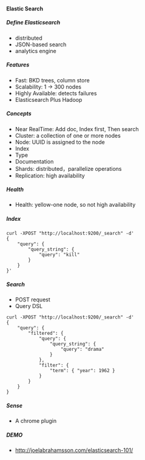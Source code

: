 
#### Elastic Search

##### Define Elasticsearch
* distributed
* JSON-based search
* analytics engine

##### Features
* Fast: BKD trees, column store
* Scalability: 1 -> 300 nodes
* Highly Available: detects failures
* Elasticsearch Plus Hadoop

##### Concepts
* Near RealTime: Add doc, Index first, Then search
* Cluster: a collection of one or more nodes
* Node: UUID is assigned to the node
* Index
* Type
* Documentation
* Shards: distributed，parallelize operations
* Replication: high availability

##### Health
* Health: yellow-one node, so not high availability

##### Index
```
curl -XPOST "http://localhost:9200/_search" -d'
{
    "query": {
        "query_string": {
            "query": "kill"
        }
    }
}'
```

##### Search
* POST request
* Query DSL
```
curl -XPOST "http://localhost:9200/_search" -d'
{
    "query": {
        "filtered": {
            "query": {
                "query_string": {
                    "query": "drama"
                }
            },
            "filter": {
                "term": { "year": 1962 }
            }
        }
    }
}
```

##### Sense
* A chrome plugin

##### DEMO
* http://joelabrahamsson.com/elasticsearch-101/

